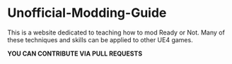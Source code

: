 # Unofficial-Modding-Guide

This is a website dedicated to teaching how to mod Ready or Not. Many of these techniques and skills can be applied to other UE4 games.

**YOU CAN CONTRIBUTE VIA PULL REQUESTS**
